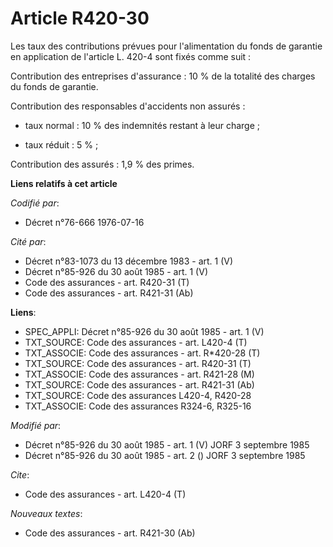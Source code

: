 # Article R420-30

Les taux des contributions prévues pour l'alimentation du fonds de garantie en application de l'article L. 420-4 sont fixés
comme suit :

Contribution des entreprises d'assurance : 10 % de la totalité des charges du fonds de garantie.

Contribution des responsables d'accidents non assurés :

- taux normal : 10 % des indemnités restant à leur charge ;

- taux réduit : 5 % ;

Contribution des assurés : 1,9 % des primes.

**Liens relatifs à cet article**

_Codifié par_:

  - Décret n°76-666 1976-07-16

_Cité par_:

  - Décret n°83-1073 du 13 décembre 1983 - art. 1 (V)
  - Décret n°85-926 du 30 août 1985 - art. 1 (V)
  - Code des assurances - art. R420-31 (T)
  - Code des assurances - art. R421-31 (Ab)

**Liens**:

  - SPEC_APPLI: Décret n°85-926 du 30 août 1985 - art. 1 (V)
  - TXT_SOURCE: Code des assurances - art. L420-4 (T)
  - TXT_ASSOCIE: Code des assurances - art. R*420-28 (T)
  - TXT_SOURCE: Code des assurances - art. R420-31 (T)
  - TXT_ASSOCIE: Code des assurances - art. R421-28 (M)
  - TXT_SOURCE: Code des assurances - art. R421-31 (Ab)
  - TXT_SOURCE: Code des assurances L420-4, R420-28
  - TXT_ASSOCIE: Code des assurances R324-6, R325-16

_Modifié par_:

  - Décret n°85-926 du 30 août 1985 - art. 1 (V) JORF 3 septembre 1985
  - Décret n°85-926 du 30 août 1985 - art. 2 () JORF 3 septembre 1985

_Cite_:

  - Code des assurances - art. L420-4 (T)

_Nouveaux textes_:

  - Code des assurances - art. R421-30 (Ab)
